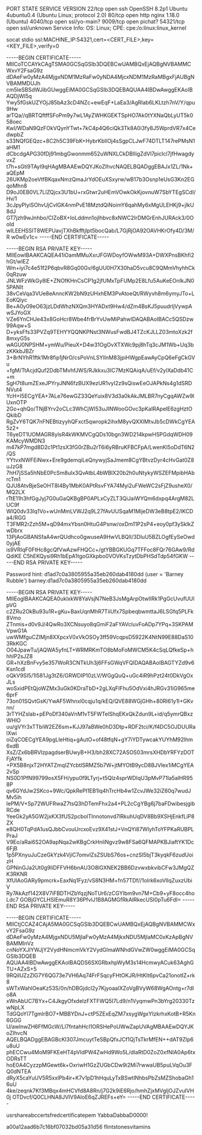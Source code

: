 PORT      STATE SERVICE      VERSION
22/tcp    open  ssh          OpenSSH 8.2p1 Ubuntu 4ubuntu0.4 (Ubuntu Linux; protocol 2.0)
80/tcp    open  http         nginx 1.18.0 (Ubuntu)
4040/tcp  open  ssl/yo-main?
9009/tcp  open  pichat?
54321/tcp open  ssl/unknown
Service Info: OS: Linux; CPE: cpe:/o:linux:linux_kernel




socat stdio ssl:MACHINE_IP:54321,cert=<CERT_FILE>,key=<KEY_FILE>,verify=0


-----BEGIN CERTIFICATE-----
MIICoTCCAYkCAgTSMA0GCSqGSIb3DQEBCwUAMBQxEjAQBgNVBAMMCWxvY2FsaG9z
dDAeFw0yMzA4MjgxNDM1MzRaFw0yNDA4MjcxNDM1MzRaMBgxFjAUBgNVBAMMDUJh
cm5leSBSdWJibGUwggEiMA0GCSqGSIb3DQEBAQUAA4IBDwAwggEKAoIBAQDjWI5q
Ywy5fGskUZYOjJ85bAz3cD4NZc+ewEqF+LaEa3/AgRlab6LKLtzh7nV/Y/qpu9Hw
arTQa//qBRTQftffSFoPm9y7wL1AyZWHKGEKTSpHO7Ak0tYXNaQbLyUT5k058oec
KwI/WDaN9QzFOkVQynYTwt+7kC4p4Q6ciQk3Tk8A0i3fy8J5WprdVR7x4CedwpbZ
s33NQfGEQzc+8C2h5C39FbK+HybrKbIlOj4sSgpCLJwF74DTLT147rePMsN1aHM1
dCbcdgAPG30fDj91mbgGwonmm652uWNXLCkDBIligZdVl7picIcl7jfHwagdyvxZ
t7h+sGti9TAyI9qHAgMBAAEwDQYJKoZIhvcNAQELBQADggEBAJx1ZL/1Nk+aQEpM
26UKMp2oeVtfBKqaxNmzQmaJrYdOEuXSxyrw/wB17b3Osnp1eUsG3Kn2EGqoMhn8
D9oJ0EB0VL7LIZQjcx3U1bU+rxGtwr2uHEmVOwkOkKjovnuW7SbYTEgSCdI/Hv/1
3cJpyPlyiSOhvUjCvlGK4nmPvE18MztdQiNoimY6qahMy6xMgULEHKj9+jlkU8dJ
GT7jzh9wJnhbo/CIZoBX+IoLddmn1ojIhbvc8xNWC2IrDMGrEnhJURAck3/0OoId
wILEEHSSIT8WEPUavjTXhBkfftjlpt5bocQab/L7GjRjOA92OAVHKrOfy4D/3M/R
w0wEv1c=
-----END CERTIFICATE-----


-----BEGIN RSA PRIVATE KEY-----
MIIEowIBAAKCAQEA41iOamMMuXxrJFGWDoyfOWwM93A+DWXPnsBKhfi2hGt/wIEZ
Wm+iyi7c4e51f2P6qbvR8Gq00Gv/6gUU0H7X30haD5vcu8C9QMmVhyhhCk0qRzuw
JNLWFzWkGy8lE+ZNOfKHnCsCP1g2jfUMxTpFUMp2E8Lfu5AuKeEOnIkJN05PANIt
38vCeVqa3VUe8eAnncKW2bN9zUHxhEM3PvAtoeQt/RWyvh8m6ymyJTo+LEoKQiyc
Be+A0y09eO63jzLDdWhzNXQm3HYADxt9Hw4/dZm4BsKJ5puudrljVywpAwSJYoGX
VZe6YnCHJe43x8GoHcr8Wbe4frBrYvUwMiPahwIDAQABAoIBACc5QSDzw99Aqw+S
D+yksFfs33PVZq9TEHYYQQNKPNst3NWusFwdBJ4TZcKJLLZ03mtoXzk2f8mxyG5s
wAGU0NPSHM+ymWu/PieuX+D4w31OgOvXTXWc9pj8hTq3cJM1Wb+Uq3bzKKkbJBZr
3+8rNYhR1ftk1Mr8fip1jNrO/csPoVnLSYlInM83jpiHWgpEawAyCpQ6eFgCkGVu
+fgM/TtAcjdQuf2DdbTMvhfJWS/RJkkxu3IC7MzKQAiqA/uEf/v2ylXaDdb41C+m
SgH7t8umZExeJPYryJNN6fzBUX9ezUR1vyI2z9sQiswEeOJAPkNs4g1dSRDNVut4
YcH+I5ECgYEA+7ALe76ewGZ33QeYuix8V3d3a0kAkJMLBR7nyCgqAWZw9lUxnOTP
2Go+qhQo/TNjBYrv2oCLc3WhCjWI53uJINWooGOvc3pKaIRApelE6zgHztOQkibD
RgZvY6TQK7nFNEBtizyyhQFxct5qwropk2ihxM8yvQXXlMtvJb5cDWkCgYEA5z2+
T6yeDT1UOMAGR8ylsR4kWKMVCgQDs10bgn3WD214kpwHSPGdqWDH09KAMcyWMDN3
m47kP7mgd8D2c1Pt1zsX3fG0rZBu2rT6i6yRBruKFBCFpA/LwenKl5oDdT6N2/QS
YYtvxNWFEiNwx+Ere9gdemqiLeQnywyjSaJmem8CgYBtvzDyr4cHvGat0Z8uJzG8
7hH7jSSa5hNbE0PcSm8ulx3QvAtbL4bWBlX20b2h0uNtykyWSZEFMpibHAbrcTm1
QJU8AtvBjeSeOHT8I4By1MbK0APtRsvFYA74Myi2uFWeWC2sFjZ9usheX0/MQ2LX
rTtE11h3hfGgJyj7G0uGaQKBgBP0APLxCyZLT3QiJaiWYQm6dxpq4ArgM82LUC9f
WlQ0dv33lq1Vo+wUnMmLVWJ2q9L27fAvUUSqaM1MijeDW3eB8tpE2/lKCDa4/RGG
T3FMR2rZzh5M+qD94mxYbsn0HtuG4Psnw/oxDm11P2sP4+eoy0pf3ySklkZwDbrx
13PjAoGBANSfaA4wrQUdhco0gwuseA9HwVLBQlI/3DluU5BZLOgfEySeOwd0yjAE
is9VRIqF0FtHc8gcQfVwAzwFHQCc+/gtYBBGKUGq7TFFoc8FQr76GAw9/RdQdiKE
C5hEKQysi9Rh1bEpA1tgoGXkpbo0VOVKsTzytDbPHSdTdp54fGKW
-----END RSA PRIVATE KEY-----


Password hint: d1ad7c0a3805955a35eb260dab4180dd (user = 'Barney Rubble')
barney:d1ad7c0a3805955a35eb260dab4180dd



-----BEGIN RSA PRIVATE KEY-----
MIIEogIBAAKCAQEA0uklxkW8YaVsjN7NeB3JsMgArpOtwIIRk1PgGcUvufUUIpVG
c2ZRu2OkBu93u1R+gKu+BaxUqnMhR7TiiUfx7SpbeqbwmttaJ6LSGfq5PLFk8Vmo
ZTnmis+d0v9J/4QwRo3XCNsuyo8qGmiF2aFYAVcluvFoADp7YPq+3SKPAMVpwG1A
uwWMfguCZIMjn8XXpcxV0xVkOSOy3ff59VcqpsD5922K4NtN99E88DaS103RkKGC
O04JpawTu/jAQWA5yfnLT+WRMRKmTO8bMoFoMWCM5K4cSqLQfkeSp+hhhlP2sJZ8
GR+hXzBnFvy5e357WoR3CNTkUh3j6FFsGWqVFQIDAQABAoIBAGTYZd9v6Ksn1cdl
oQkV9SI5/1l581Jg3tZ6/GRWDIP10zLV/WGgQuQ+uGc4iR9hPzt24t0DkVgOxJLs
woSxidPEtQjoWZMx3uGk0KDraTbD+2gLXqFIFhu5OdVxi4hJRGv31iG965me6prF
73on01SQvtGsK/YwAF5Whnxl0cqju1q/kEQ/QVE88WGjGHh+80RI61y1I+GKvnn/
3rTYHZsIab+pEPoDf340aVnM1vT5FWTelShqEKxQkZdun9L+id/q5ymrQBxzWHlO
uu/gVYr3xTTbiW2EZ6sm+KJJ97aBWe0hD3Dtp+RDF2tci/K/f4DC5OJDUURalXwi
oiZqCOECgYEA9pgLleHtiq+gAutO+of48tfqN+gY7iYDTywcakYUYhM92lhm6xdB
XsZ/Zx6bBRVlzpagdserBUwyB+H3/bh28XC72ASOS03mrsXHDbYRFYzDOTFjAYfk
+PX5B8njxT2HYATZmqIZYcbtlSRMZ5b7W+jtMYOtB9ycD8BJVlex1iMCgYEA2vSp
NS0D1PfN99799osX5FH/ypu0f9LTyrj+t5Qlz4sprWDIqU3pMvP71Ia5alHR958P
qv6GYdJw2SKco+9Wc/QpkRePI1EB1lq4hTrcHb4w1ZcvJWe32iZ60q7wudJMv5ih
IePM/V+Sp72WUFRwaZ7tsQ3hDTemFhx2a4+PL2cCgYBg6j7baFDwibesjgibRCde
YeeGk2yA5GW2jxKX3fUS2pcbolTInnotonvd7lRkuhUqDV8Bb9XSHjEnkfLiP8ZX
e8QH0TqPdA1usQJbbCvouUrcxoEvz9X41stJ+VnQYi87WIyhToYFPKaRUBPLPraJ
V9Eo/aRai6S2OA9apNqa2wKBgCrkHnliNgvz9w8FSa6QFMAPKBJiaftYK1Dc6FjB
1p5PXnyuJuCzeGkYzk4VjiC7omvlZsZSUbS76os+cnzSl5bjT3kyqkF6zudUoizH
GPNinGJa2Ut0g9liDFFVH6bnAU3O8lGXNEK2BB6DzvwxbkvibCFw3JMgQZK3RKNR
XfUlAoGARy9pmcrk+EaxNq1Fyz/vS8N3HM+fn57TDf//1olrk6xoVllqZuxzUbiV
Ry7AkAzf142X8V7iFBDTHZbYqzjNoTUr6/zCGYIbm9vn7M+Cb9+yF8occ4hoLdc7
GOBjGYCLHSlEmuR8Y36PfvlJ1B8AGMGfRkAIRkecUSI0pTu6FdI=
-----END RSA PRIVATE KEY-----


-----BEGIN CERTIFICATE-----
MIICtjCCAZ4CAjA5MA0GCSqGSIb3DQEBCwUAMBQxEjAQBgNVBAMMCWxvY2FsaG9z
dDAeFw0yMzA4MjgxNDU5MjlaFw0yMzA4MjkxNDU5MjlaMC0xKzApBgNVBAMMInVz
cnNoYXJlYWJjY2VydHNmcmVkY2VydGlmaWNhdGVwZW0wggEiMA0GCSqGSIb3DQEB
AQUAA4IBDwAwggEKAoIBAQDS6SXGRbxhpWyM3s14HcmwyACuk63AghGTU+AZxS+5
9RQilUZzZlG7Y6QG73e7VH6Aq74FrFSqcyFHtOKJR/HtKlt6pvCa21onotIZ+rk8
sWTxWahlOeaKz53S/0n/hDBGjdcI2y7KjyoaaIXZoVgBVyW68WgAOntg+r7dIo8A
xWnAbUC7BYx+C4JkgyOfxdelzFXTFWQ5I7Ld9/n1VyqmwPn3bYrg20330TzwNpLX
TdGQoYI7TgmlrBO7+MBBYDnJ+ctP5ZExEqZM7xsygWgxYIzkrhxKotB+R5Kn6GGG
U/awlnwZH6FfMGcW/Ll7fntahHcI1ORSHePoUWwZapUVAgMBAAEwDQYJKoZIhvcN
AQELBQADggEBAGBcKI307JmcuytTeSBpQfxJCf1QjTsTkrMfEN++dAT9Zlp6u8uU
phECCwu4MoM9FKEeHT4pVIdPW4ZwHd9Wo5L/dIaRtD0ZoZ0xfNIA0Ap6txODRsTT
hoE0A4CyzzpMGewt6k+OxriwH1GzZUGbCDw9i2Mi7rwwaUB5puLVqOu3FQ0dNTEA
dRyX5caYuUV5R5xxlPb4ir+K7v1pD1hHquLyTxBSwtlNhbsPbZsMZShobaGh16uU
4ke/zeqnk7Kf3MBqx4mHCVfd8A8Rn/j7G2k9iE6Rjo/hmhZjxMVgljOJZvuIVH0j
OTDvcf/Q0CLHNA8JVIV9AloE6qZJREFs+eY=
-----END CERTIFICATE-----


usrshareabccertsfredcertificatepem
YabbaDabbaD0000!

a00a12aad6b7c16bf07032bd05a31d56
flintstonesvitamins
